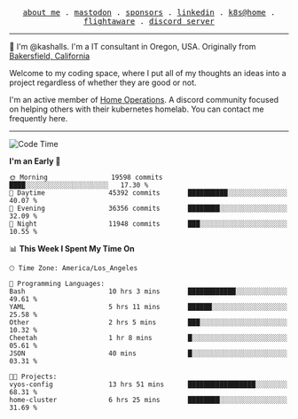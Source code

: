 <p align="center">
  <samp>
    <a href="https://jordanjones.org/">about me</a> .
    <a rel="me" href="https://mastodon.social/@kashall">mastodon</a> .
    <a href="https://github.com/sponsors/kashalls">sponsors</a> .
    <a href="https://linkedin.com/in/jordpjones">linkedin</a> .
    <a href="https://github.com/kashalls/home-cluster">k8s@home</a> .
    <a href="https://flightaware.com/adsb/stats/user/kashalls">flightaware</a> .
    <a href="https://discord.gg/V2WrCfqba9">discord server</a>
  </samp>
</p>

----------------------------------------------------------------

:wave: I'm @kashalls. I'm a IT consultant in Oregon, USA. Originally from [Bakersfield, California](https://maps.app.goo.gl/QQMtywTWghpXB6Tu6)

Welcome to my coding space, where I put all of my thoughts an ideas into a project regardless of whether they are good or not.

I'm an active member of [Home Operations](https://discord.gg/home-operations). A discord community focused on helping others with their kubernetes homelab. You can contact me frequently here.

----------------------------------------------------------------
<!--START_SECTION:waka-->
![Code Time](http://img.shields.io/badge/Code%20Time-1%2C885%20hrs%2011%20mins-blue)

**I'm an Early 🐤** 

```text
🌞 Morning                19598 commits       ████░░░░░░░░░░░░░░░░░░░░░   17.30 % 
🌆 Daytime                45392 commits       ██████████░░░░░░░░░░░░░░░   40.07 % 
🌃 Evening                36356 commits       ████████░░░░░░░░░░░░░░░░░   32.09 % 
🌙 Night                  11948 commits       ███░░░░░░░░░░░░░░░░░░░░░░   10.55 % 
```


📊 **This Week I Spent My Time On** 

```text
🕑︎ Time Zone: America/Los_Angeles

💬 Programming Languages: 
Bash                     10 hrs 3 mins       ████████████░░░░░░░░░░░░░   49.61 % 
YAML                     5 hrs 11 mins       ██████░░░░░░░░░░░░░░░░░░░   25.58 % 
Other                    2 hrs 5 mins        ███░░░░░░░░░░░░░░░░░░░░░░   10.32 % 
Cheetah                  1 hr 8 mins         █░░░░░░░░░░░░░░░░░░░░░░░░   05.61 % 
JSON                     40 mins             █░░░░░░░░░░░░░░░░░░░░░░░░   03.31 % 

🐱‍💻 Projects: 
vyos-config              13 hrs 51 mins      █████████████████░░░░░░░░   68.31 % 
home-cluster             6 hrs 25 mins       ████████░░░░░░░░░░░░░░░░░   31.69 % 
```


<!--END_SECTION:waka-->